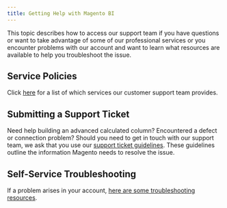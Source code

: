 ```yaml
---
title: Getting Help with Magento BI
---
```


This topic describes how to access our support team if you have questions or want to take advantage of some of our professional services or you encounter problems with our account and want to learn what resources are available to help you troubleshoot the issue.

## Service Policies

Click [here](https://support.magento.com/hc/en-us/articles/360016730811) for a list of which services our customer support team provides.

## Submitting a Support Ticket

Need help building an advanced calculated column? Encountered a defect or connection problem? Should you need to get in touch with our support team, we ask that you use our [support ticket guidelines](https://support.magento.com/hc/en-us/articles/360016730351). These guidelines outline the information Magento needs to resolve the issue.

## Self-Service Troubleshooting

If a problem arises in your account, [here are some troubleshooting resources](https://support.magento.com/hc/en-us/articles/360016504792).
